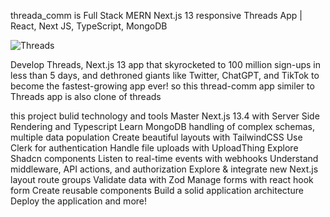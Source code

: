 
threada_comm is Full Stack MERN Next.js 13 responsive Threads App | React, Next JS, TypeScript, MongoDB

![Threads](https://github.com/Vinothkumar3/threads_comm/assets/63175218/9f0b59dd-fbb3-4c9d-93cc-0cc59fa63ba2)

Develop Threads, Next.js 13 app that skyrocketed to 100 million sign-ups in less than 5 days, and dethroned giants like Twitter, ChatGPT, and TikTok to become the fastest-growing app ever!
so this thread-comm app similer to Threads app is also clone of threads

this project bulid technology and tools
Master Next.js 13.4 with Server Side Rendering and Typescript
Learn MongoDB handling of complex schemas, multiple data population
Create beautiful layouts with TailwindCSS
Use Clerk for authentication
Handle file uploads with UploadThing
Explore Shadcn components
Listen to real-time events with webhooks
Understand middleware, API actions, and authorization
Explore & integrate new Next.js layout route groups
Validate data with Zod
Manage forms with react hook form
Create reusable components
Build a solid application architecture
Deploy the application and more!
